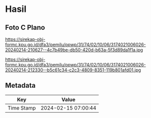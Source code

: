 # Hasil

## Foto C Plano

https://sirekap-obj-formc.kpu.go.id/dfa3/pemilu/ppwp/31/74/02/10/06/3174021006026-20240214-210627--4c7b49be-db50-420d-b63a-5f3d89da1f1a.jpg

https://sirekap-obj-formc.kpu.go.id/dfa3/pemilu/ppwp/31/74/02/10/06/3174021006026-20240214-212330--b5c61c34-c2c3-4809-8351-119b801afd01.jpg


## Metadata

| Key        | Value               |
| ---------- | ------------------- |
| Time Stamp | 2024-02-15 07:00:44 |



